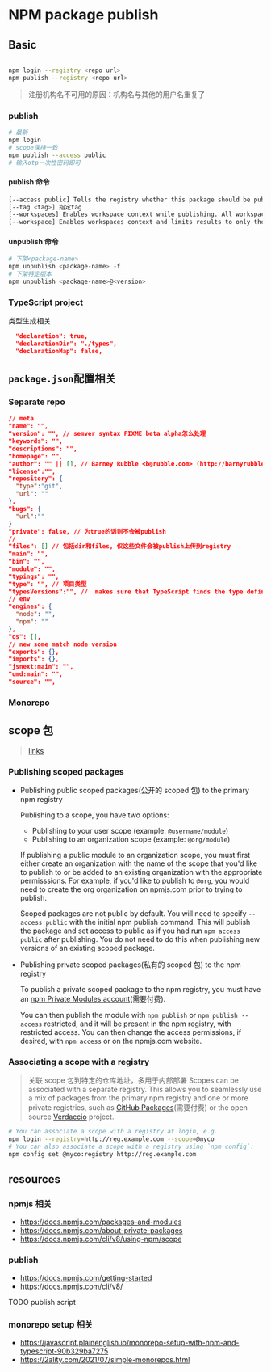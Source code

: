 # NPM package publish

## Basic
```sh

npm login --registry <repo url>
npm publish --registry <repo url>
```
> 注册机构名不可用的原因：机构名与其他的用户名重复了
### publish

```sh
# 最新
npm login
# scope保持一致
npm publish --access public
# 输入otp一次性密码即可
```
#### publish 命令
```sh
[--access public] Tells the registry whether this package should be published as public or restricted
[--tag <tag>] 指定tag
[--workspaces] Enables workspace context while publishing. All workspace packages will be published. 发布当前workspace下的所有packages
[--workspace] Enables workspaces context and limits results to only those specified by this config item. Only the packages in the workspaces given will be published. 发布当前workspace下的指定packages
```
#### unpublish 命令
```sh
# 下架<package-name>
npm unpublish <package-name> -f
# 下架特定版本
npm unpublish <package-name>@<version>
```

### TypeScript project

类型生成相关

```json
  "declaration": true,
  "declarationDir": "./types",
  "declarationMap": false,
```

## `package.json`配置相关

### Separate repo

```json
// meta
"name": "",
"version": "", // semver syntax FIXME beta alpha怎么处理
"keywords": "",
"descriptions": "",
"homepage": "",
"author": "" || [], // Barney Rubble <b@rubble.com> (http://barnyrubble.tumblr.com/)
"license":"",
"repository": {
  "type":"git",
  "url": ""
},
"bugs": {
  "url":""
}
"private": false, // 为true的话则不会被publish
//
"files": [] // 包括dir和files, 仅这些文件会被publish上传到registry
"main": "",
"bin": "",
"module": "",
"typings": "",
"type": "", // 项目类型
"typesVersions":"", //  makes sure that TypeScript finds the type definitions (.d.ts files) that it needs.
// env
"engines": {
  "node": "",
  "npm": ""
},
"os": [],
// new some match node version
"exports": {},
"imports": {},
"jsnext:main": "",
"umd:main": "",
"source": "",
```

### Monorepo

## scope 包

> [links](https://docs.npmjs.com/cli/v8/using-npm/scope)

### Publishing scoped packages

- Publishing public scoped packages(公开的 scoped 包) to the primary npm registry

  Publishing to a scope, you have two options:

  - Publishing to your user scope (example: `@username/module`)
  - Publishing to an organization scope (example: `@org/module`)

  If publishing a public module to an organization scope, you must first either create an organization with the name of the scope that you'd like to publish to or be added to an existing organization with the appropriate permisssions. For example, if you'd like to publish to `@org`, you would need to create the org organization on npmjs.com prior to trying to publish.

  Scoped packages are not public by default. You will need to specify `--access public` with the initial npm publish command. This will publish the package and set access to public as if you had run `npm access public` after publishing. You do not need to do this when publishing new versions of an existing scoped package.

- Publishing private scoped packages(私有的 scoped 包) to the npm registry

  To publish a private scoped package to the npm registry, you must have an [npm Private Modules account](https://docs.npmjs.com/private-modules/intro)(需要付费).

  You can then publish the module with `npm publish` or `npm publish --access` restricted, and it will be present in the npm registry, with restricted access. You can then change the access permissions, if desired, with `npm access` or on the npmjs.com website.

### Associating a scope with a registry

> 关联 scope 包到特定的仓库地址，多用于内部部署
> Scopes can be associated with a separate registry. This allows you to seamlessly use a mix of packages from the primary npm registry and one or more private registries, such as [GitHub Packages](https://github.com/features/packages)(需要付费) or the open source [Verdaccio](https://verdaccio.org/) project.

```sh
# You can associate a scope with a registry at login, e.g.
npm login --registry=http://reg.example.com --scope=@myco
# You can also associate a scope with a registry using `npm config`:
npm config set @myco:registry http://reg.example.com
```

## resources

### npmjs 相关

- https://docs.npmjs.com/packages-and-modules
- https://docs.npmjs.com/about-private-packages
- https://docs.npmjs.com/cli/v8/using-npm/scope

### publish

- https://docs.npmjs.com/getting-started
- https://docs.npmjs.com/cli/v8/

TODO publish script

### monorepo setup 相关

- https://javascript.plainenglish.io/monorepo-setup-with-npm-and-typescript-90b329ba7275
- https://2ality.com/2021/07/simple-monorepos.html